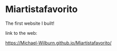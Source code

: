 # Miartistafavorito
The first website I built!

link to the web:

 https://Michael-Wilburn.github.io/Miartistafavorito/
